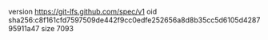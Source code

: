 version https://git-lfs.github.com/spec/v1
oid sha256:c8f161cfd7597509de442f9cc0edfe252656a8d8b35cc5d6105d428795911a47
size 7093
